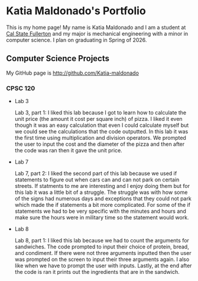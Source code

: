 # Katia Maldonado's Portfolio

This is my home page! My name is Katia Maldonado and I am a student at [Cal State Fullerton](http://www.fullerton.edu/) and my major is mechanical engineering with a minor in computer science. I plan on graduating in Spring of 2026.

## Computer Science Projects

My GitHub page is http://github.com/Katia-maldonado

### CPSC 120

* Lab 3

    Lab 3, part 1: I liked this lab because I got to learn how to calculate the unit
    price (the amount it cost per square inch) of pizza. I liked it even though
    it was an easy calculation that even I could calculate myself but we could
    see the calculations that the code outputted. In this lab it was the first
    time using multiplication and division operators. We prompted the user to
    input the cost and the diameter of the pizza and then after the code was
    ran then it gave the unit price. 

* Lab 7

    Lab 7, part 2: I liked the second part of this lab because we used if
    statements to figure out when cars can and can not park on certain streets.
    If statments to me are interesting and I enjoy doing them but for this lab
    it was a little bit of a struggle. The struggle was with how some of the signs
    had numerous days and exceptions that they could not park which made the
    if statements a bit more complicated. For some of the if statements we
    had to be very specific with the minutes and hours and make sure
    the hours were in military time so the statement would work.

* Lab 8

    Lab 8, part 1: I liked this lab because we had to count the arguments
    for sandwiches. The code prompted to input their choice of protein, bread,
    and condiment. If there were not three arguments inputted then the user was 
    prompted on the screen to input their three arguments again. I also like when
    we have to prompt the user with inputs. Lastly, at the end after the code is
    ran it prints out the ingredients that are in the sandwich.
